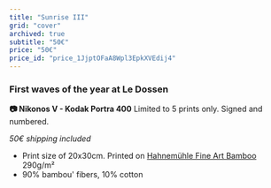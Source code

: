 ```yaml
---
title: "Sunrise III"
grid: "cover"
archived: true
subtitle: "50€"
price: "50€"
price_id: "price_1JjptOFaA8Wpl3EpkXVEdij4"
---
```

### First waves of the year at Le Dossen
**📷 Nikonos V - Kodak Portra 400**
Limited to 5 prints only. Signed and numbered.

*50€ shipping included*

- Print size of 20x30cm. Printed on [Hahnemühle Fine Art Bamboo](https://www.hahnemuehle.com/fr/digital-fineart/les-papiers-a-jet-dencre-fineart/natural-line/p/Product/show/202/1036.html) 290g/m²
- 90% bambou' fibers, 10% cotton
